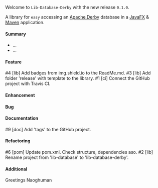 Welcome to `Lib-Database-Derby` with the new release `0.1.0`.

A library for `easy` accessing an [Apache Derby] database in a [JavaFX] &amp; [Maven] application.



#### Summary
* ...
* ...



#### Feature
#4 [lib] Add badges from img.shield.io to the ReadMe.md.
#3 [lib] Add folder 'release' with template to the library.
#1 [ci] Connect the GitHub project with Travis CI.



#### Enhancement



#### Bug



#### Documentation
#9 [doc] Add 'tags' to the GitHub project.



#### Refactoring
#6 [pom] Update pom.xml. Check structure, dependencies aso.
#2 [lib] Rename project from 'lib-database' to 'lib-database-derby'.



#### Additional



Greetings
Naoghuman



[//]: # (Issues which will be integrated in this release)



[//]: # (Links)
[Apache Derby]:http://db.apache.org/derby/
[JavaFX]:http://docs.oracle.com/javase/8/javase-clienttechnologies.htm
[Maven]:http://maven.apache.org/
